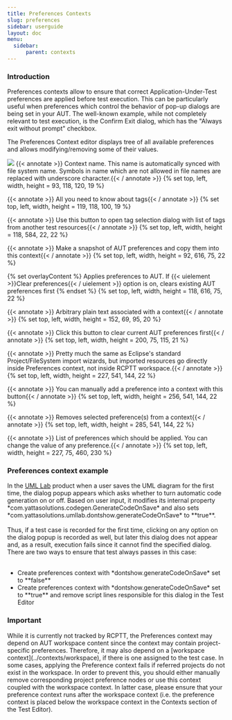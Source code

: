 ```yaml
---
title: Preferences Contexts
slug: preferences
sidebar: userguide
layout: doc
menu:
  sidebar:
      parent: contexts
---
```


###  Introduction

Preferences contexts allow to ensure that correct Application-Under-Test preferences are applied before test execution. 
This can be particularly useful when preferences which control the behavior of pop-up dialogs are being set in your AUT. 
The well-known example, while not completely relevant to test execution, is the Confirm Exit dialog, which has the "Always exit without prompt" checkbox.

The Preferences Context editor displays tree of all available preferences and allows modifying/removing some of their values. 

<div class="screenshot">
  <img src="{{site.url}}/shared/img/screenshot-preferences-context-editor.png"></img>
  <!-- Name -->
 {{< annotate  >}}  Context name. This name is automatically synced with file system name. Symbols in name which are not allowed in file names are replaced with underscore character.{{< / annotate >}}
  {% set top, left, width, height = 93, 118, 120, 19 %}
  
  <!-- Tags -->
 {{< annotate  >}}  All you need to know about tags{{< / annotate >}}
  {% set top, left, width, height = 119, 118, 100, 19 %}

  <!-- Add Tags -->
 {{< annotate  >}}  Use this button to open tag selection dialog with list of tags from another test resources{{< / annotate >}}
  {% set top, left, width, height = 118, 584, 22, 22 %}
  
  <!-- Capture button  -->
 {{< annotate  >}}  Make a snapshot of AUT preferences and copy them into this context{{< / annotate >}}
  {% set top, left, width, height = 92, 616, 75, 22 %}

  <!-- Apply button  -->
  {% set overlayContent %}
  Applies preferences to AUT.   If {{< uielement >}}Clear preferences{{< / uielement >}} option is on, clears existing AUT preferences first
  {% endset %}
  {% set top, left, width, height = 118, 616, 75, 22 %}
  
   <!-- Description -->
 {{< annotate  >}}  Arbitrary plain text associated with a context{{< / annotate >}}
  {% set top, left, width, height = 152, 69, 95, 20 %}

  <!-- Clear Preferences -->
 {{< annotate  >}}  Click this button to clear current AUT preferences first{{< / annotate >}}
  {% set top, left, width, height = 200, 75, 115, 21 %}
  
  <!-- Import buttons -->
 {{< annotate  >}}  Pretty much the same as Eclipse's standard Project/FileSystem import wizards, but imported resources go directly inside Preferences context, not inside RCPTT workspace.{{< / annotate >}}
  {% set top, left, width, height = 227, 541, 144, 22 %}
  
  <!-- Add buttons -->
 {{< annotate  >}}  You can manually add a preference into a context with this button{{< / annotate >}}
  {% set top, left, width, height = 256, 541, 144, 22 %}
  
  <!-- Remove button -->
 {{< annotate  >}}  Removes selected preference(s) from a context{{< / annotate >}}
  {% set top, left, width, height = 285, 541, 144, 22 %}
  
  <!-- Preferences section -->
 {{< annotate  >}}  List of preferences which should be applied. You can change the value of any preference.{{< / annotate >}}
  {% set top, left, width, height = 227, 75, 460, 230 %}
  
  </div>
  
 
  <div class="panel panel-info">
  <div class="panel-heading">
    <h3 class="panel-title">Preferences context example</h3>
  </div>
  <div class="panel-body">
    In the <a href="http://uml-lab.com">UML Lab</a> product when a user saves the UML diagram for the first time, the dialog popup appears which asks whether to turn automatic code generation on or off. 
    Based on user input, it modifies its internal property *com.yattasolutions.codegen.GenerateCodeOnSave* and also sets *com.yattasolutions.umllab.dontshow.generateCodeOnSave* to **true**.
    <br><br>
	Thus, if a test case is recorded for the first time, clicking on any option on the dialog popup is recorded as well, but later this dialog does not appear and, as a result, execution fails since it cannot find the specified dialog. 
	There are two ways to ensure that test always passes in this case:
	<br><br>
<ul>
<li>Create preferences context with *dontshow.generateCodeOnSave* set to **false**</li>
<li>Create preferences context with *dontshow.generateCodeOnSave* set to **true** and remove script lines responsible for this dialog in the Test Editor</li>
<ul>  
  </div>
</div>

<div class="panel panel-warning">
<div class="panel-heading">
    <h3 class="panel-title">Important</h3>
  </div>
  <div class="panel-body">
    While it is currently not tracked by RCPTT, the Preferences context may depend on AUT workspace content since the context may contain project-specific preferences. 
    Therefore, it may also depend on a [workspace context](../contexts/workspace), if there is one assigned to the test case. 
    In some cases, applying the Preference context fails if referred projects do not exist in the workspace.
     In order to prevent this, you should either manually remove corresponding project preference nodes or use this context coupled with the workspace context. 
     In latter case, please ensure that your preference context runs after the workspace context (i.e. the preference context 
     is placed below the workspace context in the Contexts section of the Test Editor).
  </div>
</div>


  
